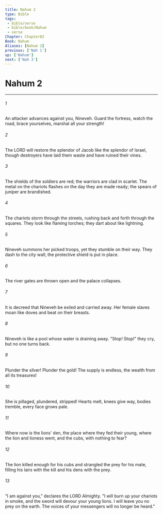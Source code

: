 ```yaml
---
title: Nahum 2
type: Bible
tags:
 - bible/verse
 - bible/book/Nahum
 - verse
Chapter: Chapter02
Book: Nahum
Aliases: [Nahum 2]
previous: ['Nah 1']
up: ['Nahum']
next: ['Nah 3']
---
```

# Nahum 2

***


###### 1 
An attacker advances against you, Nineveh. Guard the fortress, watch the road, brace yourselves, marshal all your strength! 

###### 2 
The LORD will restore the splendor of Jacob like the splendor of Israel, though destroyers have laid them waste and have ruined their vines. 

###### 3 
The shields of the soldiers are red; the warriors are clad in scarlet. The metal on the chariots flashes on the day they are made ready; the spears of juniper are brandished. 

###### 4 
The chariots storm through the streets, rushing back and forth through the squares. They look like flaming torches; they dart about like lightning. 

###### 5 
Nineveh summons her picked troops, yet they stumble on their way. They dash to the city wall; the protective shield is put in place. 

###### 6 
The river gates are thrown open and the palace collapses. 

###### 7 
It is decreed that Nineveh be exiled and carried away. Her female slaves moan like doves and beat on their breasts. 

###### 8 
Nineveh is like a pool whose water is draining away. "Stop! Stop!" they cry, but no one turns back. 

###### 9 
Plunder the silver! Plunder the gold! The supply is endless, the wealth from all its treasures! 

###### 10 
She is pillaged, plundered, stripped! Hearts melt, knees give way, bodies tremble, every face grows pale. 

###### 11 
Where now is the lions' den, the place where they fed their young, where the lion and lioness went, and the cubs, with nothing to fear? 

###### 12 
The lion killed enough for his cubs and strangled the prey for his mate, filling his lairs with the kill and his dens with the prey. 

###### 13 
"I am against you," declares the LORD Almighty. "I will burn up your chariots in smoke, and the sword will devour your young lions. I will leave you no prey on the earth. The voices of your messengers will no longer be heard." 
